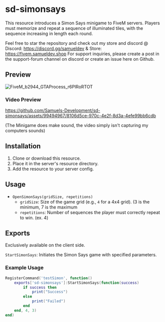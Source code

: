 # sd-simonsays

This resource introduces a Simon Says minigame to FiveM servers. Players must memorize and repeat a sequence of illuminated tiles, with the sequence increasing in length each round.

Feel free to star the repository and check out my store and discord @ Discord: https://discord.gg/samueldev & Store: https://fivem.samueldev.shop 
For support inquiries, please create a post in the support-forum channel on discord or create an issue here on Github.

## Preview
![FiveM_b2944_GTAProcess_r6PlRoRTOT](https://github.com/Samuels-Development/sd-simonsays/assets/99494967/80686e6a-9ea5-45d4-a53c-50782654b88a)

### Video Preview

https://github.com/Samuels-Development/sd-simonsays/assets/99494967/8106d5ce-970c-4e2f-8d3a-4efe99bb6cdb

(The Minigame does make sound, the video simply isn't capturing my computers sounds)

## Installation

1. Clone or download this resource.
2. Place it in the server's resource directory.
3. Add the resource to your server config.

## Usage

- `OpenSimonSays(gridSize, repetitions)`
   - `gridSize`: Size of the game grid (e.g., `4` for a 4x4 grid). (3 is the minimum, 7 is the maximum
   - `repetitions`: Number of sequences the player must correctly repeat to win. (ex. 4)

## Exports 
Exclusively available on the client side.

 `StartSimonSays`: Initiates the Simon Says game with specified parameters.

### Example Usage
```lua
RegisterCommand('testSimon', function()
    exports['sd-simonsays']:StartSimonSays(function(success)
        if success then 
            print("Success")
        else
            print("Failed")
        end
    end, 4, 3)
end)
